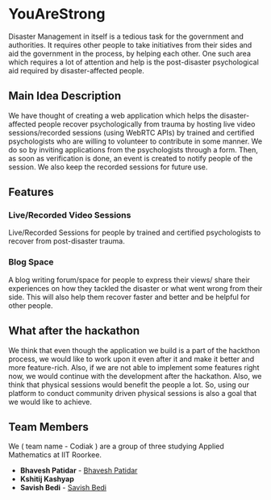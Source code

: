 # YouAreStrong
Disaster Management in itself is a tedious task for the government and authorities. It requires other people to take initiatives from their sides and aid the government in the process, by helping each other. One such area which requires a lot of attention and help is the post-disaster psychological aid required by disaster-affected people.

## Main Idea Description
We have thought of creating a web application which helps the disaster-affected people recover psychologically from trauma by hosting live video sessions/recorded sessions (using WebRTC APIs)  by trained and certified psychologists who are willing to volunteer to contribute in some manner. We do so by inviting applications from the psychologists through a form. Then, as soon as verification is done, an event is created to notify people of the session. We also keep the recorded sessions for future use.

## Features 
### Live/Recorded Video Sessions
Live/Recorded Sessions for people by trained and certified psychologists to recover from post-disaster trauma. 
### Blog Space
A blog writing forum/space for people to express their views/ share their experiences on how they tackled the disaster or what went wrong from their side. This will also help them recover faster and better and be helpful for other people. 

## What after the hackathon

We think that even though the application we build is a part of the hackthon process, we would like to work upon it even after it and make it better and more feature-rich. Also, if we are not able to implement some features right now, we would continue with the development after the hackathon. 
Also, we think that physical sessions would benefit the people a lot. So, using our platform to conduct community driven physical sessions is also a goal that we would like to achieve.

## Team Members
We ( team name - Codiak ) are a group of three studying Applied Mathematics at IIT Roorkee. 

* **Bhavesh Patidar** - [Bhavesh Patidar](https://github.com/BhaveshPatidar)
* **Kshitij Kashyap** 
* **Savish Bedi** - [Savish Bedi ](https://github.com/savish28)





